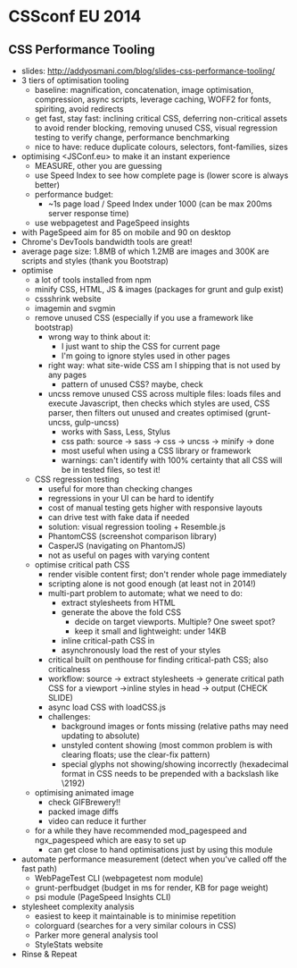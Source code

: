 # CSSconf EU 2014

## CSS Performance Tooling
* slides: http://addyosmani.com/blog/slides-css-performance-tooling/
* 3 tiers of optimisation tooling
	* baseline: magnification, concatenation, image optimisation, compression, async scripts, leverage caching, WOFF2 for fonts, spiriting, avoid redirects
	* get fast, stay fast: inclining critical CSS, deferring non-critical assets to avoid render blocking, removing unused CSS, visual regression testing to verify change, performance benchmarking
	* nice to have: reduce duplicate colours, selectors, font-families, sizes
* optimising <JSConf.eu> to make it an instant experience
	* MEASURE, other you are guessing
	* use Speed Index to see how complete page is (lower score is always better)
	* performance budget:
		* ~1s page load / Speed Index under 1000 (can be max 200ms server response time)
	* use webpagetest and PageSpeed insights
* with PageSpeed aim for 85 on mobile and 90 on desktop
* Chrome's DevTools bandwidth tools are great!
* average page size: 1.8MB of which 1.2MB are images and 300K are scripts and styles (thank you Bootstrap)
* optimise
	* a lot of tools installed from npm
	* minify CSS, HTML, JS & images (packages for grunt and gulp exist)
	* cssshrink website
	* imagemin and svgmin
	* remove unused CSS (especially if you use a framework like bootstrap)
		* wrong way to think about it:
			* I just want to ship the CSS for current page
			* I'm going to ignore styles used in other pages
		* right way: what site-wide CSS am I shipping that is not used by any pages
			* pattern of unused CSS? maybe, check
		* uncss remove unused CSS across multiple files: loads files and execute Javascript, then checks which styles are used, CSS parser, then filters out unused and creates optimised (grunt-uncss, gulp-uncss)
			* works with Sass, Less, Stylus
			* css path: source -> sass -> css -> uncss -> minify -> done
			* most useful when using a CSS library or framework
			* warnings: can't identify with 100% certainty that all CSS will be in tested files, so test it!
	* CSS regression testing
		* useful for more than checking changes
		* regressions in your UI can be hard to identify
		* cost of manual testing gets higher with responsive layouts
		* can drive test with fake data if needed
		* solution: visual regression tooling + Resemble.js
		* PhantomCSS (screenshot comparison library)
		* CasperJS (navigating on PhantomJS)
		* not as useful on pages with varying content
	* optimise critical path CSS
		* render visible content first; don't render whole page immediately
		* scripting alone is not good enough (at least not in 2014!)
		* multi-part problem to automate; what we need to do:
			* extract stylesheets from HTML
			* generate the above the fold CSS
				* decide on target viewports. Multiple? One sweet spot?
				* keep it small and lightweight: under 14KB
			* inline critical-path CSS in <head>
			* asynchronously load the rest of your styles
		* critical built on penthouse for finding critical-path CSS; also criticalness
		* workflow: source -> extract stylesheets -> generate critical path CSS for a viewport ->inline styles in head -> output (CHECK SLIDE)
		* async load CSS with loadCSS.js
		* challenges:
			* background images or fonts missing (relative paths may need updating to absolute)
			* unstyled content showing (most common problem is with clearing floats; use the clear-fix pattern)
			* special glyphs not showing/showing incorrectly (hexadecimal format in CSS needs to be prepended with a backslash like \2192)
	* optimising animated image
		* check GIFBrewery!!
		* packed image diffs
		* video can reduce it further
	* for a while they have recommended mod_pagespeed and ngx_pagespeed which are easy to set up
		* can get close to hand optimisations just by using this module
* automate performance measurement (detect when you've called off the fast path)
	* WebPageTest CLI (webpagetest nom module)
	* grunt-perfbudget (budget in ms for render, KB for page weight)
	* psi module (PageSpeed Insights CLI)
* stylesheet complexity analysis
	*  easiest to keep it maintainable is to minimise repetition
	* colorguard (searches for a very similar colours in CSS)
	* Parker more general analysis tool
	* StyleStats website
* Rinse & Repeat